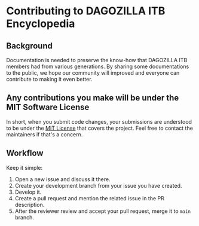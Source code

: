 # Contributing to DAGOZILLA ITB Encyclopedia

## Background

Documentation is needed to preserve the know-how that DAGOZILLA ITB members had from various generations. By sharing some documentations to the public, we hope our community will improved and everyone can contribute to making it even better.

## Any contributions you make will be under the MIT Software License

In short, when you submit code changes, your submissions are understood to be under the [MIT License](LICENSE) that covers the project. Feel free to contact the maintainers if that's a concern.

## Workflow

Keep it simple:
1. Open a new issue and discuss it there.
2. Create your development branch from your issue you have created.
3. Develop it.
4. Create a pull request and mention the related issue in the PR description.
5. After the reviewer review and accept your pull request, merge it to `main` branch.
